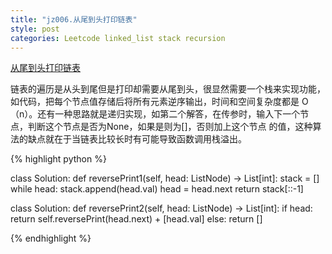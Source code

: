 ```yaml
---
title: "jz006.从尾到头打印链表"
style: post
categories: Leetcode linked_list stack recursion
---
```


[从尾到头打印链表](https://leetcode-cn.com/problems/cong-wei-dao-tou-da-yin-lian-biao-lcof/)

链表的遍历是从头到尾但是打印却需要从尾到头，很显然需要一个栈来实现功能，如代码，把每个节点值存储后将所有元素逆序输出，时间和空间复杂度都是
        O（n）。还有一种思路就是递归实现，如第二个解答，在传参时，输入下一个节点，判断这个节点是否为None，如果是则为[]，否则加上这个节点
        的值，这种算法的缺点就在于当链表比较长时有可能导致函数调用栈溢出。

{% highlight python %}

class Solution:
    def reversePrint1(self, head: ListNode) -> List[int]:
        stack = []
        while head:
            stack.append(head.val)
            head = head.next
        return stack[::-1]

class Solution:
    def reversePrint2(self, head: ListNode) -> List[int]:
        if head:
           return self.reversePrint(head.next) + [head.val]
        else:
            return []

{% endhighlight %}

